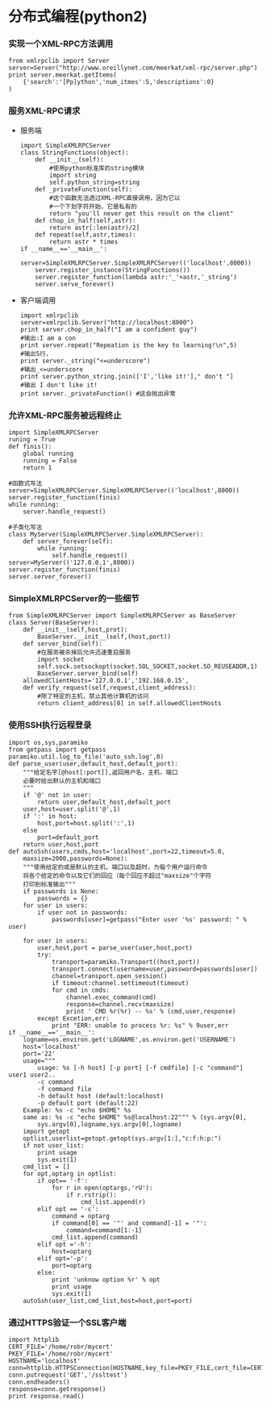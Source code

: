分布式编程(python2)
===========================
### 实现一个XML-RPC方法调用

    from xmlrpclib import Server
    server=Server("http://www.oreillynet.com/meerkat/xml-rpc/server.php")
    print server.meerkat.getItems(
        {'search':'[Pp]ython','num_itmes':5,'descriptions':0}
    )


### 服务XML-RPC请求
* 服务端

    ```
    import SimpleXMLRPCServer
    class StringFunctions(object):
        def __init__(self):
            #使用python标准库的string模块
            import string
            self.python_string=string
        def _privateFunction(self):
            #这个函数无法透过XML-RPC直接调用，因为它以
            #一个下划字符开始，它是私有的
            return "you'll never get this result on the client"
        def chop_in_half(self,astr):
            return astr[:len(astr)/2]
        def repeat(self,astr,times):
            return astr * times
    if __name__=='__main__':
        server=SimpleXMLRPCServer.SimpleXMLRPCServer(('localhost',8000))
        server.register_instance(StringFunctions())
        server.register_function(lambda astr:'_'+astr,'_string')
        server.serve_forever()
    ```
* 客户端调用
    
    ```
    import xmlrpclib
    server=xmlrpclib.Server("http://localhost:8000")
    print server.chop_in_half("I am a confident guy")
    #输出:I am a con
    print server.repeat("Repeation is the key to learning!\n",5)
    #输出5行，
    print server._string("<=underscore")
    #输出_<=underscore
    print server.python_string.join(['I','like it!']," don't "]
    #输出 I don't like it!
    print server._privateFunction() #这会抛出异常
    ```

### 允许XML-RPC服务被远程终止

    import SimpleXMLRPCServer
    runing = True
    def finis():
        global running
        running = False
        return 1

    #函数式写法
    server=SimpleXMLRPCServer.SimpleXMLRPCServer(('localhost',8000))
    server.register_function(finis)
    while running:
        server.handle_request()

    #子类化写法
    class MyServer(SimpleXMLRPCServer.SimpleXMLRPCServer):
        def server_forever(self):
            while running:
                self.handle_request()
    server=MyServer(('127.0.0.1',8000))
    server.register_function(finis)
    server.server_forever()


### SimpleXMLRPCServer的一些细节

    from SimpleXMLRPCServer import SimpleXMLRPCServer as BaseServer
    class Server(BaseServer):
        def __init__(self,host,prot):
            BaseServer.__init__(self,(host,port))
        def server_bind(self):
            #在服务被杀掉后允许迅速重启服务
            import socket
            self.sock.setsockopt(socket.SOL_SOCKET,socket.SO_REUSEADDR,1)
            BaseServer.server_bind(self)
        allowedClientHosts='127.0.0.1','192.168.0.15',
        def verify_request(self,request,client_address):
            #除了特定的主机，禁止其他计算机的访问
            return client_address[0] in self.allowedClientHosts

### 使用SSH执行远程登录

    import os,sys,paramiko
    from getpass import getpass
    paramiko.util.log_to_file('auto_ssh.log',0)
    def parse_user(user,default_host,default_port):
        """给定名字[@host[:port]],返回用户名，主机，端口
        必要时给出默认的主机和端口
        """
        if '@' not in user:
            return user,default_host,default_port
        user,host=user.split('@',1)
        if ':' in host:
            host,port=host.split(':',1)
        else
            port=default_port
        return user,host,port
    def autoSsh(users,cmds,host='localhost',port=22,timeout=5.0,
        maxsize=2000,passwords=None):
        """使用给定的或是默认的主机，端口以及超时，为每个用户运行命令
        将各个给定的命令以及它们的回应（每个回应不超过"maxsize"个字符
        打印到标准输出"""
        if passwords is None:
            passwords = {}
        for user in users:
            if user not in passwords:
                passwords[user]=getpass("Enter user '%s' password: " % user)

        for user in users:
            user,host,port = parse_user(user,host,port)
            try:
                transport=paramiko.Transport((host,port))
                transport.connect(username=user,password=passwords[user])
                channel=transport.open_session()
                if timeout:channel.settimeout(timeout)
                for cmd in cmds:
                    channel.exec_command(cmd)
                    response=channel.recv(maxsize)
                    print ' CMD %r(%r) -- %s' % (cmd,user,response) 
            except Excetion,err:
                print "ERR: unable to process %r: %s" % 9user,err
    if __name__=='__main__':
        logname=os.environ.get('LOGNAME',os.environ.get('USERNAME')
        host='localhost'
        port='22'
        usage="""
            usage: %s [-h host] [-p port] [-f cmdfile] [-c "command"] user1 user2..
            -c command
            -f command file
            -h default host (default:localhost)
            -p default port (default:22)
        Example: %s -c "echo $HOME" %s
        same as: %s -c "echo $HOME" %s@localhost:22""" % (sys.argv[0],
            sys.argv[0],logname,sys.argv[0],logname)
        import getopt
        optlist,userlist=getopt.getopt(sys.argv[1:],"c:f:h:p:")
        if not user_list:
            print usage
            sys.exit(1)
        cmd_list = []
        for opt,optarg in optlist:
            if opt== '-f':
                for r in open(optargs,'rU'):
                    if r.rstrip():
                        cmd_list.append(r)
            elif opt == '-c':
                command = optarg
                if command[0] == '"' and command[-1] = '"':
                    command=command[1:-1]
                cmd_list.append(command)
            elif opt ='-h':
                host=optarg
            elif opt='-p':
                port=optarg
            else:
                print 'unknow option %r' % opt
                print usage
                sys.exit(1)
        autoSsh(user_list,cmd_list,host=host,port=port)


### 通过HTTPS验证一个SSL客户端

    import httplib
    CERT_FILE='/home/robr/mycert'
    PKEY_FILE='/home/robr/mycert'
    HOSTNAME='localhost'
    conn=httplib.HTTPSConnection(HOSTNAME,key_file=PKEY_FILE,cert_file=CERT_FILE)
    conn.putrequest('GET','/ssltest')
    conn.endheaders()
    response=conn.getresponse()
    print response.read()
                

